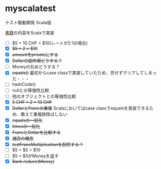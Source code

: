 # myscalatest
テスト駆動開発 Scala版

[書籍](https://estore.ohmsha.co.jp/titles/978427421788P)の内容をScalaで実装


- [ ] $5 + 10 CHF = $10(レートが2:1の場合)
- [x] ~~$5 * 2 = $10~~
- [x] ~~amountをprivateにする~~
- [x] ~~Dollarの副作用どうする？~~
- [ ] Moneyの丸めどうする？
- [x] ~~equals()~~ 最初からcase classで実装していたため、労せずクリアしてしまった・・・
- [ ] hashCode()
- [ ] nullとの等価性比較
- [ ] 他のオブジェクトとの等価性比較
- [x] ~~5 CHF * 2 = 10 CHF~~
- [x] ~~DollarとFrancの重複~~ Scalaにおいてはcase classでequalsを実装できるため、敢えて重複排除はしない
- [x] ~~equalsの一般化~~
- [x] ~~timesの一般化~~
- [x] ~~FrancとDollarを比較する~~
- [x] ~~通貨の概念~~
- [x] ~~testFrancMultiplicationを削除する？~~
- [ ] $5 + $5 = $10
- [ ] $5 + $5がMoneyを返す
- [x] ~~Bank.reduce(Money)~~